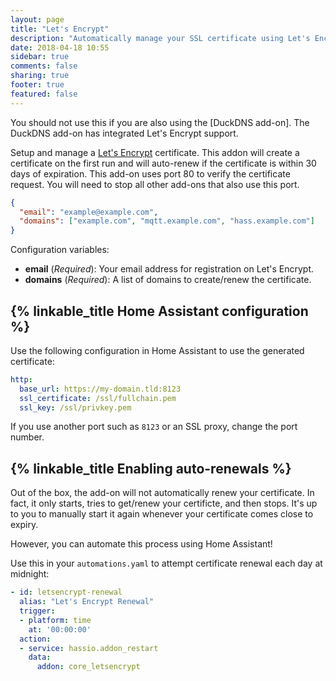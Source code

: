 ```yaml
---
layout: page
title: "Let's Encrypt"
description: "Automatically manage your SSL certificate using Let's Encrypt."
date: 2018-04-18 10:55
sidebar: true
comments: false
sharing: true
footer: true
featured: false
---
```


<p class='note'>
You should not use this if you are also using the [DuckDNS add-on]. The DuckDNS add-on has integrated Let's Encrypt support.
</p>

Setup and manage a [Let's Encrypt](https://letsencrypt.org/) certificate. This addon will create a certificate on the first run and will auto-renew if the certificate is within 30 days of expiration. This add-on uses port 80 to verify the certificate request. You will need to stop all other add-ons that also use this port.

```json
{
  "email": "example@example.com",
  "domains": ["example.com", "mqtt.example.com", "hass.example.com"]
}
```

Configuration variables:

- **email** (*Required*): Your email address for registration on Let's Encrypt.
- **domains** (*Required*): A list of domains to create/renew the certificate.

## {% linkable_title Home Assistant configuration %}

Use the following configuration in Home Assistant to use the generated certificate:

```yaml
http:
  base_url: https://my-domain.tld:8123
  ssl_certificate: /ssl/fullchain.pem
  ssl_key: /ssl/privkey.pem
```

If you use another port such as `8123` or an SSL proxy, change the port number.

## {% linkable_title Enabling auto-renewals %}

Out of the box, the add-on will not automatically renew your certificate. In fact, it only starts, tries to get/renew your certificte, and then stops. It's up to you to manually start it again whenever your certificate comes close to expiry.

However, you can automate this process using Home Assistant!

Use this in your `automations.yaml` to attempt certificate renewal each day at midnight:
```yaml
- id: letsencrypt-renewal
  alias: "Let's Encrypt Renewal"
  trigger:
  - platform: time
    at: '00:00:00'
  action:
  - service: hassio.addon_restart
    data:
      addon: core_letsencrypt
```


[DuckDNS add-on]: /addons/duckdns/
